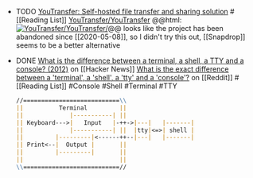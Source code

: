 - TODO [YouTransfer: Self-hosted file transfer and sharing solution](https://news.ycombinator.com/item?id=38978630) #[[Reading List]] 
  [YouTransfer/YouTransfer](https://github.com/YouTransfer/YouTransfer)
  @@html: <a href="https://github.com/YouTransfer/YouTransfer/"><img src="https://github-readme-stats-astronomer.vercel.app/api/pin/?username=YouTransfer&repo=YouTransfer&theme=tokyonight" alt="YouTransfer/YouTransfer/"/></a>@@
  looks like the project has been abandoned since [[2020-05-08]], so I didn't try this out, [[Snapdrop]] seems to be a better alternative
- DONE [What is the difference between a terminal, a shell, a TTY and a console? (2012)](https://news.ycombinator.com/item?id=38984096) on [[Hacker News]] 
  [What is the exact difference between a 'terminal', a 'shell', a 'tty' and a 'console'?](https://www.reddit.com/r/programming/comments/41u5hw/comment/cz5ejh6/) on [[Reddit]] 
  #[[Reading List]] #Console #Shell #Terminal #TTY
  
  ```markdown
  //===========================\\
  ||          Terminal         ||
  ||             |-----------| ||
  || Keyboard--->|   Input   |-++->|---|   |-------|
  ||             |-----------| ||  |tty|<=>| shell |
  ||         |---------|<------++--|---|   |-------|
  || Print<--|  Output |       ||
  ||         |---------|       ||
  ||                           ||
  \\===========================//
  ```